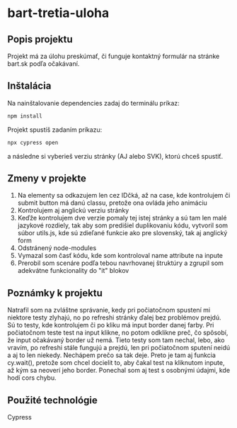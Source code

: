 # bart-tretia-uloha

## Popis projektu
Projekt má za úlohu preskúmať, či funguje kontaktný formulár na stránke bart.sk podľa očakávaní.

## Inštalácia
Na nainštalovanie dependencies zadaj do terminálu príkaz:
```bash
npm install
```
Projekt spustíš zadaním príkazu: 
```bash
npx cypress open
```
a následne si vyberieš verziu stránky (AJ alebo SVK), ktorú chceš spustiť.

## Zmeny v projekte
 1. Na elementy sa odkazujem len cez IDčká, až na case, kde kontrolujem či submit button má danú classu, pretože ona ovláda jeho animáciu
 2. Kontrolujem aj anglickú verziu stránky
 3. Keďže kontrolujem dve verzie pomaly tej istej stránky a sú tam len malé jazykové rozdiely, tak aby som predišiel duplikovaniu kódu,
    vytvoril som súbor utils.js, kde sú zdieľané funkcie ako pre slovenský, tak aj anglický form
 4. Odstránený node-modules
 5. Vymazal som časť kódu, kde som kontroloval name attribute na inpute
 6. Prerobil som scenáre podľa tebou navrhovanej štruktúry a zgrupil som adekvátne funkcionality do "it" blokov
 
 ## Poznámky k projektu
 Natrafil som na zvláštne správanie, kedy pri počiatočnom spustení mi niektore testy zlyhajú, no po refreshi stránky ďalej bez problémov prejdú.
 Sú to testy, kde kontrolujem či po kliku má input border danej farby. Pri počiatočnom teste test na input klikne, no potom odklikne preč, čo spôsobí,
 že input očakávaný border už nemá. Tieto testy som tam nechal, lebo, ako vravím, po refreshi stále fungujú a prejdú, len pri počiatočnom sputení neidú
 a aj to len niekedy. Nechápem prečo sa tak deje.
 Preto je tam aj funkcia cy.wait(), pretože som chcel docielit to, aby čakal test na kliknutom inpute, až kým sa neoverí jeho border.
 Ponechal som aj test s osobnými údajmi, kde hodí cors chybu.

## Použité technológie
Cypress
